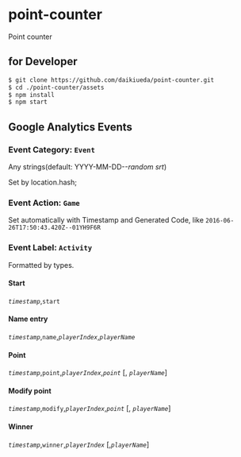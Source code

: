 # point-counter
Point counter

## for Developer

```Bash
$ git clone https://github.com/daikiueda/point-counter.git
$ cd ./point-counter/assets
$ npm install
$ npm start
```

## Google Analytics Events

### Event Category: ```Event```

Any strings(default: YYYY-MM-DD--_random srt_)

Set by location.hash;

### Event Action: ```Game```

Set automatically with Timestamp and Generated Code, like `2016-06-26T17:50:43.420Z--01YH9F6R`

### Event Label: ```Activity```

Formatted by types.

#### Start

_`timestamp`_,`start`

#### Name entry

_`timestamp`_,`name`,_`playerIndex`_,_`playerName`_

#### Point

_`timestamp`_,`point`,_`playerIndex`_,_`point`_ [, _`playerName`_]

#### Modify point

_`timestamp`_,`modify`,_`playerIndex`_,_`point`_ [, _`playerName`_]

#### Winner

_`timestamp`_,`winner`,_`playerIndex`_ [,_`playerName`_]

